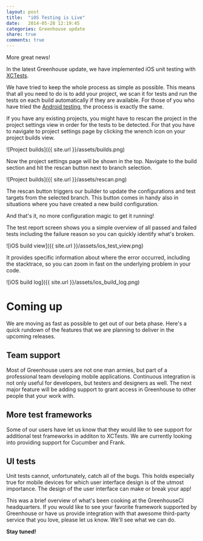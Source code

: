 ```yaml
---
layout: post
title:  "iOS Testing is Live"
date:   2014-05-28 12:19:45
categories: Greenhouse update
share: true
comments: true
---
```


More great news!

In the latest Greenhouse update, we have implemented iOS unit testing with [XCTests][xctests].

We have tried to keep the whole process as simple as possible. This means that all you need to do is to add your project, we scan it for tests and run the tests on each build automatically if they are available. For those of you who have tried the [Android testing][android-testing], the process is exactly the same.

If you have any existing projects, you might have to rescan the project in the project settings view in order for the tests to be detected. For that you have to navigate to project settings page by clicking the wrench icon on your project builds view.

![Project builds]({{ site.url }}/assets/builds.png)

Now the project settings page will be shown in the top. Navigate to the build section and hit the rescan button next to branch selection.

![Project builds]({{ site.url }}/assets/rescan.png)

The rescan button triggers our builder to update the configurations and test targets from the selected branch.
This button comes in handy also in situations where you have created a new build configuration.

And that's it, no more configuration magic to get it running!

The test report screen shows you a simple overview of all passed and failed tests including the failure reason so you can quickly identify what's broken.

![iOS build view]({{ site.url }}/assets/ios_test_view.png)

It provides specific information about where the error occurred, including the stacktrace, so you can zoom in fast on the underlying problem in your code.

![iOS build log]({{ site.url }}/assets/ios_build_log.png)


Coming up
=========
We are moving as fast as possible to get out of our beta phase. Here's a quick rundown of the features that we are planning to deliver in the upcoming releases.

Team support
------------
Most of Greenhouse users are not one man armies, but part of a professional team developing mobile applications. Continuous integration is not only useful for developers, but testers and designers as well. The next major feature will be adding support to grant access in Greenhouse to other people that your work with.

More test frameworks
--------------------
Some of our users have let us know that they would like to see support for additional test frameworks in additon to XCTests. 
We are currently looking into providing support for Cucumber and Frank.

UI tests
--------
Unit tests cannot, unfortunately, catch all of the bugs. This holds especially true for mobile devices for which user interface design is of the utmost importance. The design of the user interface can make or break your app!

This was a brief overview of what's been cooking at the GreenhouseCI headquarters. If you would like to see your favorite framework supported by Greenhouse or have us provide integration with that awesome third-party service that you love, please let us know. We'll see what we can do. 

**Stay tuned!**


[xctests]: https://developer.apple.com/library/ios/documentation/ToolsLanguages/Conceptual/Xcode_Overview/UnitTestYourApp/UnitTestYourApp.html "XCTest framework"
[android-testing]: http://blog.greenhouseci.com/greenhouse/update/android-testing/ "Android testing"
